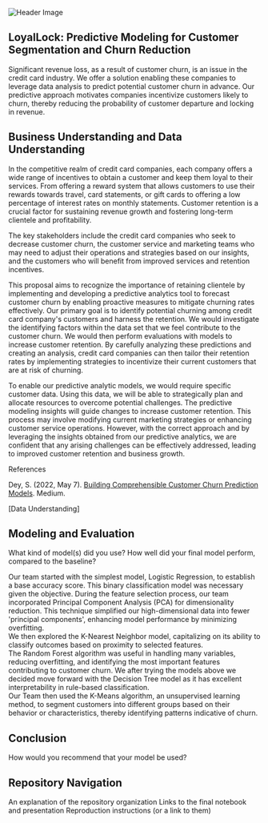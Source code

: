 ![Header Image](https://github.com/andmercado/Capstone-Project-Group-6/assets/159932014/7409f5bc-d706-4524-a64a-4eab1d0351f0)

## LoyalLock: Predictive Modeling for Customer Segmentation and Churn Reduction

Significant revenue loss, as a result of customer churn, is an issue in the credit card industry. We offer a solution enabling these companies to leverage data analysis to predict potential customer churn in advance. Our predictive approach motivates companies incentivize customers likely to churn, thereby reducing the probability of customer departure and locking in revenue. 

## Business Understanding and Data Understanding

In the competitive realm of credit card companies, each company offers a wide range of incentives to obtain a customer and keep them loyal to their services. From offering a reward system that allows customers to use their rewards towards travel, card statements, or gift cards to offering a low percentage of interest rates on monthly statements. Customer retention is a crucial factor for sustaining revenue growth and fostering long-term clientele and profitability.

The key stakeholders include the credit card companies who seek to decrease customer churn, the customer service and marketing teams who may need to adjust their operations and strategies based on our insights, and the customers who will benefit from improved services and retention incentives.

This proposal aims to recognize the importance of retaining clientele by implementing and developing a predictive analytics tool to forecast customer churn by enabling proactive measures to mitigate churning rates effectively. Our primary goal is to identify potential churning among credit card company's customers and harness the retention. We would investigate the identifying factors within the data set that we feel contribute to the customer churn. We would then perform evaluations with models to increase customer retention. By carefully analyzing these predictions and creating an analysis, credit card companies can then tailor their retention rates by implementing strategies to incentivize their current customers that are at risk of churning.

To enable our predictive analytic models, we would require specific customer data. Using this data, we will be able to strategically plan and allocate resources to overcome potential challenges. The predictive modeling insights will guide changes to increase customer retention. This process may involve modifying current marketing strategies or enhancing customer service operations. However, with the correct approach and by leveraging the insights obtained from our predictive analytics, we are confident that any arising challenges can be effectively addressed, leading to improved customer retention and business growth.

References

Dey, S. (2022, May 7). [Building Comprehensible Customer Churn Prediction Models](https://medium.com/swlh/building-comprehensible-customer-churn-prediction-models-ca61ecce529d). Medium.

[Data Understanding]

## Modeling and Evaluation
What kind of model(s) did you use?
How well did your final model perform, compared to the baseline?

Our team started with the simplest model, Logistic Regression, to establish a base accuracy score. This binary classification model was necessary given the objective. During the feature selection process, our team incorporated Principal Component Analysis (PCA) for dimensionality reduction. This technique simplified our high-dimensional data into fewer 'principal components', enhancing model performance by minimizing overfitting.  
We then explored the K-Nearest Neighbor model, capitalizing on its ability to classify outcomes based on proximity to selected features.  
The Random Forest algorithm was useful in handling many variables, reducing overfitting, and identifying the most important features contributing to customer churn.
We after trying the models above we decided move forward with the Decision Tree model as it has excellent interpretability in rule-based classification.   
Our Team then used the K-Means algorithm, an unsupervised learning method, to segment customers into different groups based on their behavior or characteristics, thereby identifying patterns indicative of churn.

## Conclusion
How would you recommend that your model be used?

## Repository Navigation
An explanation of the repository organization
Links to the final notebook and presentation
Reproduction instructions (or a link to them)
